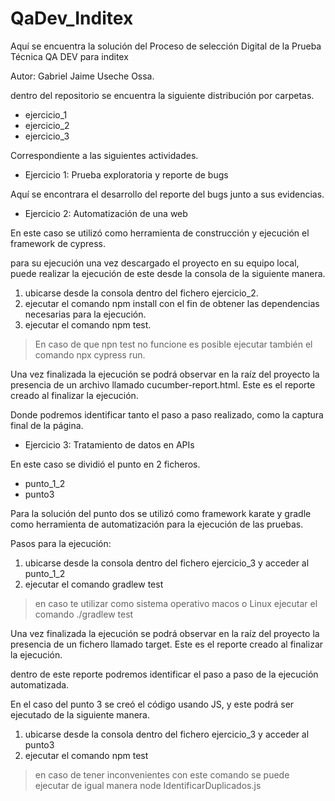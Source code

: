 # QaDev_Inditex

Aquí se encuentra la solución del Proceso de selección Digital de la Prueba Técnica QA DEV para inditex

Autor: Gabriel Jaime Useche Ossa.

dentro del repositorio se encuentra la siguiente distribución por carpetas.

* ejercicio_1
* ejercicio_2
* ejercicio_3

Correspondiente a las siguientes actividades.

* Ejercicio 1: Prueba exploratoria y reporte de bugs

Aquí se encontrara el desarrollo del reporte del bugs junto a sus evidencias.

* Ejercicio 2: Automatización de una web

En este caso se utilizó como herramienta de construcción y ejecución el framework de cypress.

para su ejecución una vez descargado el proyecto en su equipo local, puede realizar la ejecución de este desde la consola de la siguiente manera.

1. ubicarse desde la consola dentro del fichero ejercicio_2.
2. ejecutar el comando npm install con el fin de obtener las dependencias necesarias para la ejecución.
3. ejecutar el comando npm test.
> En caso de que npn test no funcione es posible ejecutar también el comando npx cypress run.

Una vez finalizada la ejecución se podrá observar en la raíz del proyecto la presencia de un archivo llamado cucumber-report.html. Este es el reporte creado al finalizar la ejecución.

Donde podremos identificar tanto el paso a paso realizado, como la captura final de la página.

* Ejercicio 3: Tratamiento de datos en APIs

En este caso se dividió el punto en 2 ficheros.

- punto_1_2
- punto3

Para la solución del punto dos se utilizó como framework karate y gradle como herramienta de automatización para la ejecución de las pruebas.

Pasos para la ejecución:

1. ubicarse desde la consola dentro del fichero ejercicio_3 y acceder al punto_1_2
2. ejecutar el comando gradlew test
> en caso te utilizar como sistema operativo macos o Linux ejecutar el comando ./gradlew test

Una vez finalizada la ejecución se podrá observar en la raíz del proyecto la presencia de un fichero llamado target. Este es el reporte creado al finalizar la ejecución.

dentro de este reporte podremos identificar el paso a paso de la ejecución automatizada.

En el caso del punto 3 se creó el código usando JS, y este podrá ser ejecutado de la siguiente manera.

1. ubicarse desde la consola dentro del fichero ejercicio_3 y acceder al punto3
2. ejecutar el comando npm test
> en caso de tener inconvenientes con este comando se puede ejecutar de igual manera node IdentificarDuplicados.js


